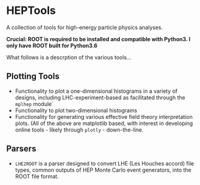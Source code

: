 # HEPTools

A collection of tools for high-energy particle physics analyses.

**Crucial: ROOT is required to be installed and compatible with Python3. I only have ROOT built for Python3.6**

What follows is a descrption of the various tools...


## Plotting Tools

* Functionality to plot a one-dimensional histograms in a variety of designs, including LHC-experiment-based as facilitated through the `mplhep` module`
* Functionality to plot two-dimensional histograms
* Functionality for generating various effective field theory interpretation plots.
(All of the above are matplotlib based, with interest in developing online tools - likely through `plotly` - down-the-line.


## Parsers

* `LHE2ROOT` is a parser designed to convert LHE (Les Houches accord) file types, common outputs of HEP Monte Carlo event generators, into the ROOT file format.

